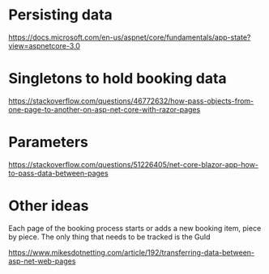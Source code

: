 # Persisting data

https://docs.microsoft.com/en-us/aspnet/core/fundamentals/app-state?view=aspnetcore-3.0

# Singletons to hold booking data

https://stackoverflow.com/questions/46772632/how-pass-objects-from-one-page-to-another-on-asp-net-core-with-razor-pages

# Parameters

https://stackoverflow.com/questions/51226405/net-core-blazor-app-how-to-pass-data-between-pages

# Other ideas
Each page of the booking process starts or adds a new booking item, piece by piece. The only thing that needs to be tracked is the GuId

https://www.mikesdotnetting.com/article/192/transferring-data-between-asp-net-web-pages
